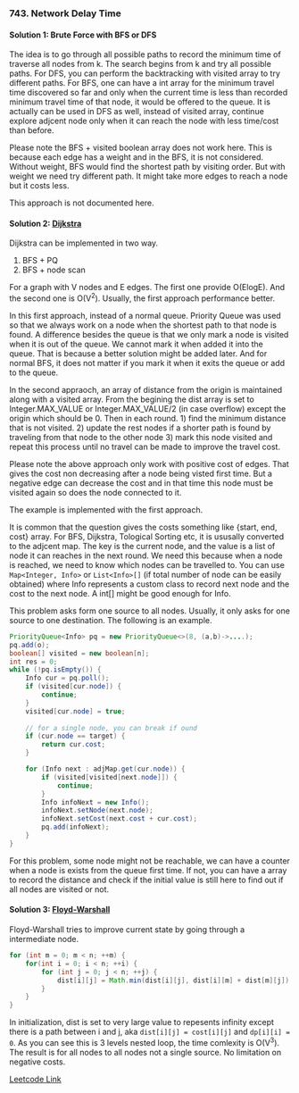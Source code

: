 ### 743. Network Delay Time

#### Solution 1: Brute Force with BFS or DFS

The idea is to go through all possible paths to record the minimum time of traverse all nodes from k. The search begins from k and try all possible paths. For DFS, you can perform the backtracking with visited array to try different paths. 
For BFS, one can have a int array for the minimum travel time discovered so far and only when the current time is less than recorded minimum travel time of that node, it would be offered to the queue. It is actually can be used in DFS as well, instead of visited array, continue explore adjcent node only when it can reach the node with less time/cost than before.

Please note the BFS + visited boolean array does not work here. This is because each edge has a weight and in the BFS, it is not considered. Without weight, BFS would find the shortest path by visiting order. But with weight we need try different path. It might take more edges to reach a node but it costs less.

This approach is not documented here.

#### Solution 2: [Dijkstra](https://en.wikipedia.org/wiki/Dijkstra%27s_algorithm) 

Dijkstra can be implemented in two way.
1. BFS + PQ
2. BFS + node scan

For a graph with V nodes and E edges. The first one provide O(ElogE). And the second one is O(V<sup>2</sup>). Usually, the first approach performance better.

In this first approach, instead of a normal queue. Priority Queue was used so that we always work on a node when the shortest path to that node is found. A difference besides the queue is that we only mark a node is visited when it is out of the queue. We cannot mark it when added it into the queue. That is because a better solution might be added later. And for normal BFS, it does not matter if you mark it when it exits the queue or add to the queue.

In the second appraoch, an array of distance from the origin is maintained along with a visited array. From the begining the dist array is set to Integer.MAX_VALUE or Integer.MAX_VALUE/2 (in case overflow) except the origin which should be 0. Then in each round. 1) find the minimum distance that is not visited. 2) update the rest nodes if a shorter path is found by traveling from that node to the other node 3) mark this node visited and repeat this process until no travel can be made to improve the travel cost.

Please note the above approach only work with positive cost of edges. That gives the cost non decreasing after a node being visted first time. But a negative edge can decrease the cost and in that time this node must be visited again so does the node connected to it.

The example is implemented with the first approach.

It is common that the question gives the costs something like {start, end, cost} array. For BFS, Dijkstra, Tological Sorting etc, it is ususally converted to the adjcent map. The key is the current node, and the value is a list of node it can reaches in the next round. We need this because when a node is reached, we need to know which nodes can be travelled to. You can use `Map<Integer, Info>` or `List<Info>[]` (if total number of node can be easily obtained) where Info represents a custom class to record next node and the cost to the next node. A int[] might be good enough for Info.

This problem asks form one source to all nodes. Usually, it only asks for one source to one destination. The following is an example.
```java
PriorityQueue<Info> pq = new PriorityQueue<>(8, (a,b)->....);
pq.add(o);
boolean[] visited = new boolean[n];
int res = 0;
while (!pq.isEmpty()) {
    Info cur = pq.poll();
    if (visited[cur.node]) {
        continue;
    }
    visited[cur.node] = true;
    
    // for a single node, you can break if ound
    if (cur.node == target) {
        return cur.cost;
    }

    for (Info next : adjMap.get(cur.node)) {
        if (visited[visited[next.node]]) {
            continue;
        }
        Info infoNext = new Info();
        infoNext.setNode(next.node);
        infoNext.setCost(next.cost + cur.cost);
        pq.add(infoNext);
    }
}
```

For this problem, some node might not be reachable, we can have a counter when a node is exists from the queue first time. If not, you can have a array to record the distance and check if the initial value is still here to find out if all nodes are visited or not.


#### Solution 3: [Floyd-Warshall](https://en.wikipedia.org/wiki/Floyd%E2%80%93Warshall_algorithm)

Floyd-Warshall tries to improve current state by going through a intermediate node.

```java
for (int m = 0; m < n; ++m) {
    for(int i = 0; i < n; ++i) {
        for (int j = 0; j < n; ++j) {
            dist[i][j] = Math.min(dist[i][j], dist[i][m] + dist[m][j]);
        }
    }
}
```

In initialization, dist is set to very large value to repesents infinity except there is a path between i and j, aka `dist[i][j] = cost[i][j]` and `dp[i][i] = 0`. As you can see this is 3 levels nested loop, the time comlexity is O(V<sup>3</sup>). The result is for all nodes to all nodes not a single source. No limitation on negative costs.

[Leetcode Link](https://leetcode.com/problems/network-delay-time/)
